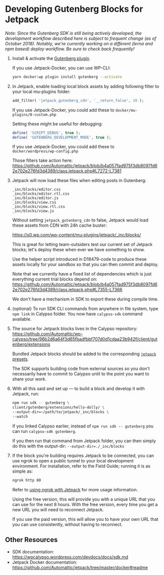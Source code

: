 # Developing Gutenberg Blocks for Jetpack

_Note: Since the Gutenberg SDK is still being actively developed, the development workflow described here is subject to frequent change (as of October 2018). Notably, we're currently working on a different (lerna and npm based) deploy workflow. Be sure to check back frequently!_

1.  Install & activate the [Gutenberg plugin](https://wordpress.org/plugins/gutenberg/).

    If you use Jetpack-Docker, you can use WP-CLI:
	
    ```bash
    yarn docker:wp plugin install gutenberg --activate
    ```

1.  In Jetpack, enable loading local block assets by adding following filter to your local mu-plugins folder:

    ```php
    add_filter( 'jetpack_gutenberg_cdn', '__return_false', 10 );
    ```

    If you use Jetpack-Docker, you could add these to `docker/mu-plugins/0-custom.php`

    Setting these might be useful for debugging:

    ```php
    define( 'SCRIPT_DEBUG', true );
    define( 'GUTENBERG_DEVELOPMENT_MODE', true );
    ```

    If you use Jetpack-Docker, you could add these to `docker/wordpress/wp-config.php`

    Those filters take action here: https://github.com/Automattic/jetpack/blob/b4a057fad975f3db8097fd62e702e276fd3d4389/class.jetpack.php#L7272-L7381

1.  Jetpack will now load these files when editing posts in Gutenberg:

    ```
    _inc/blocks/editor.css
    _inc/blocks/editor.rtl.css
    _inc/blocks/editor.js
    _inc/blocks/view.css
    _inc/blocks/view.rtl.css
    _inc/blocks/view.js
    ```

    Without setting `jetpack_gutenberg_cdn` to false, Jetpack would load these assets from CDN with 24h cache buster:

    https://s0.wp.com/wp-content/mu-plugins/jetpack/_inc/blocks/

    This is great for letting team-outsiders test our current set of Jetpack blocks; let's deploy these when ever we have something to show.

    Use the helper script introduced in D18479-code to produce these assets locally for your sandbox so that you can then commit and deploy.

    Note that we currently have a fixed list of dependencies which is just everything current trial blocks depend on: https://github.com/Automattic/jetpack/blob/b4a057fad975f3db8097fd62e702e276fd3d4389/class.jetpack.php#L7355-L7366

    We don't have a mechanism in SDK to export these during compile time.

1.  (optional) To run SDK CLI commands from anywhere in file system, type `npm link` in Calypso folder. You now have `calypso-sdk` command available.

1.  The source for Jetpack blocks lives in the Calypso repository: https://github.com/Automattic/wp-calypso/tree/96b2d6a64f3d65fbadfbbf707d0d1cdaa23b942f/client/gutenberg/extensions

    Bundled Jetpack blocks should be added to the corresponding [`jetpack` presets](https://github.com/Automattic/wp-calypso/tree/master/client/gutenberg/extensions/presets/jetpack).

    The SDK supports building code from external sources so you don't necessarily have to commit to Calypso until to the point you want to share your work.

1.  With all this said and set up — to build a block and develop it with Jetpack, run:

    ```bash
    npm run sdk -- gutenberg \
    client/gutenberg/extensions/hello-dolly/ \
    --output-dir=~/path/to/jetpack/_inc/blocks \
    --watch
    ```

    If you linked Calypso earlier, instead of `npm run sdk -- gutenberg` you can run `calypso-sdk gutenberg`.

    If you then run that command from Jetpack folder, you can then simply do this with the output-dir:  `--output-dir=./_inc/blocks`

1. If the block you’re building requires Jetpack to be connected, you can use ngrok to open a public tunnel to your local development environment. For installation, refer to the Field Guide; running it is as simple as:

    ```bash
    ngrok http 80
    ```

    Refer to [using ngrok with Jetpack](https://github.com/Automattic/jetpack/tree/master/docker#using-ngrok-with-jetpack) for more usage information.

    Using the free version, this will provide you with a unique URL that you can use for the next 8 hours. With the free version, every time you get a new URL you will need to reconnect Jetpack.

    If you use the paid version, this will allow you to have your own URL that you can use consistently, without having to reconnect.

## Other Resources

- SDK documentation: https://wpcalypso.wordpress.com/devdocs/docs/sdk.md
- Jetpack Docker documentation: https://github.com/Automattic/jetpack/tree/master/docker#readme